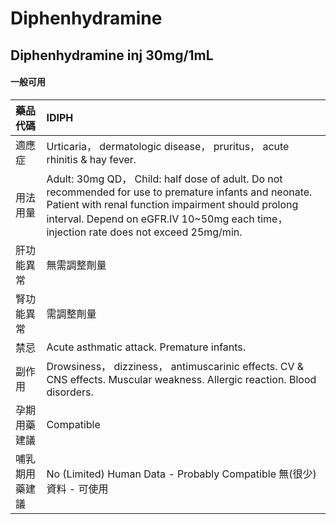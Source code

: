 # Diphenhydramine

## Diphenhydramine inj 30mg/1mL

#### 一般可用

| 藥品代碼       | IDIPH                                                                                                                                                                                                                                                   |
|:---------------|:--------------------------------------------------------------------------------------------------------------------------------------------------------------------------------------------------------------------------------------------------------|
| 適應症         | Urticaria， dermatologic disease， pruritus， acute rhinitis & hay fever.                                                                                                                                                                               |
| 用法用量       | Adult: 30mg QD， Child: half dose of adult. Do not recommended for use to premature infants and neonate. Patient with renal function impairment should prolong interval. Depend on eGFR.IV 10~50mg each time， injection rate does not exceed 25mg/min. |
| 肝功能異常     | 無需調整劑量                                                                                                                                                                                                                                            |
| 腎功能異常     | 需調整劑量                                                                                                                                                                                                                                              |
| 禁忌           | Acute asthmatic attack. Premature infants.                                                                                                                                                                                                              |
| 副作用         | Drowsiness， dizziness， antimuscarinic effects. CV & CNS effects. Muscular weakness. Allergic reaction. Blood disorders.                                                                                                                               |
| 孕期用藥建議   | Compatible                                                                                                                                                                                                                                              |
| 哺乳期用藥建議 | No (Limited) Human Data - Probably Compatible 無(很少)資料 - 可使用                                                                                                                                                                                     |

